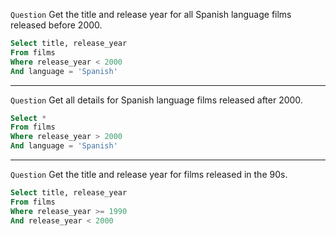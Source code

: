 `Question` Get the title and release year for all Spanish language films released before 2000.
``` sql
Select title, release_year
From films
Where release_year < 2000
And language = 'Spanish'
```

***

`Question` Get all details for Spanish language films released after 2000.
``` sql
Select *
From films
Where release_year > 2000
And language = 'Spanish'
```

***

`Question` Get the title and release year for films released in the 90s.
``` sql
Select title, release_year
From films
Where release_year >= 1990
And release_year < 2000
```
